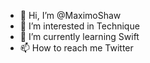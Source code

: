 - 👋 Hi, I’m @MaximoShaw
- 👀 I’m interested in Technique
- 🌱 I’m currently learning Swift
- 📫 How to reach me Twitter

<!---
MaximoShaw/MaximoShaw is a ✨ special ✨ repository because its `README.md` (this file) appears on your GitHub profile.
You can click the Preview link to take a look at your changes.
--->
